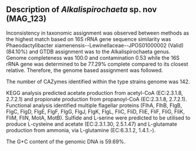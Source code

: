 ## Description of *Alkalispirochaeta <species name>* sp. nov  (MAG_123)



Inconsistency in taxonomic assignment was observed between methods as the highest match based on 16S rRNA gene sequence similarity was Phaeodactylibacter xiamenensis--Lewinellaceae--JPOS01000002 (Valid) (84.10%)
and GTDB assignment was to the Alkalispirochaeta genus.
Genome completeness was 100.0 and contamination 0.53 
while the 16S rRNA gene was determined to be 77.29% complete compared to its closest relative.
Therefore, the genome based assignment was followed. 


The number of CAZymes identified within the type strains genome was 142. 

KEGG analysis predicted acetate production from acetyl-CoA (EC:2.3.1.8, 2.7.2.1) and 
propionate production from propanoyl-CoA (EC:2.3.1.8, 2.7.2.1).
Functional analysis identified multiple flagellar proteins 
(FlhA, FlhB, FlgB, FlgC, FlgD, FlgE, FlgF, FlgG, FlgJ, FlgK, FlgL, FliC, FliD, FliE, FliF, FliG, FliK, FliM, FliN, MotA, MotB).
Sulfide and L-serine were predicted to be utilised to produce L-cysteine and acetate (EC:2.3.1.30, 2.5.1.47)
and L-glutamate production from ammonia, via L-glutamine (EC:6.3.1.2, 1.4.1.-).

The G+C content of the genomic DNA is 59.69%. 



